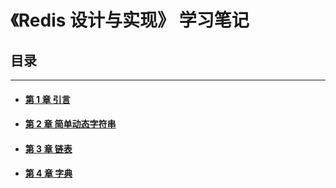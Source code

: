 # 《Redis 设计与实现》 学习笔记

## 目录

***

+ #### [第 1 章 引言](01引言.md)

+ #### [第 2 章 简单动态字符串](02简单动态字符串.md)

+ #### [第 3 章 链表](03链表.md)

+ #### [第 4 章 字典](04字典.md)
